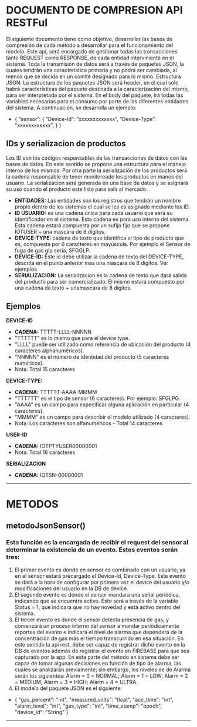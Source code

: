 # DOCUMENTO DE COMPRESION API RESTFul

El siguiente documento tiene como objetivo, desarrollar las bases de compresión de cada método a desarrollar para el funcionamiento del modelo.
Este api, será encargado de gestionar todas las transacciones tanto REQUEST como RESPONSE, de cada entidad interviniente en el sistema.
Toda la transmisión de datos será a través de paquetes JSON, la cuales tendrán una característica primaria y no podrá ser cambiada, al menos que se decida en un comité designado para lo mismo.
Estructura JSON: La estructura de los paquetes JSON será header, en el cual solo habrá características del paquete destinada a la caracterización del mismo, para ser interpretada por el sistema. En el body del paquete, irá todas las variables necesarias para el consumo por parte de las diferentes entidades del sistema. A continuación, se desarrolla un ejemplo:

* { 
	“sensor”: {
  		“Device-Id”: “xxxxxxxxxxxxx”,
		“Device-Type”: “xxxxxxxxxxxx”,
	}
 }
## IDs y serializacion de productos
Los ID son los códigos responsables de las transacciones de datos con las bases de datos. En este sentido se propone una estructura para el manejo interno de los mismos. Por otra parte la serialización de los productos será la cadena responsable de tener monitoreado los productos en manos del usuario. La serializacion será generada en una base de datos y se asignará su uso cuando el producto este listo para salir al mercado.

* **ENTIDADES:** Las entidades son los registros que tendrán un nombre propio dentro de los sistemas el cual se les es asignado mediante los ID.
* **ID USUARIO:** es una cadena única para cada usuario que será su identificador en el sistema. Esta cadena es para uso interno del sistema. Esta cadena estará compuesta por un sufijo fijo que se propone IOTUSER + una mascara de 8 dígitos.
* **DEVICE-TYPE:** cadena de texto que identifica el tipo de producto que es, compuesta por 6 caracteres en mayúscula. Por ejemplo el Sensor de fuga de gas glp sería, SFGGLP.
* **DEVICE-ID:** Este id debe utilizar la cadena de texto del DEVICE-TYPE, descrita en el punto anterior mas una mascara de 8 dígitos. Ver ejemplos
* **SERIALIZACION:** La serializacion es la cadena de texto que dará salida del producto para ser comercializado. El mismo estará compuesto por una cadena de texto + unamascara de 8 dígitos.

## Ejemplos
**DEVICE-ID**

*   **CADENA:** TTTTT-LLLL-NNNNN
*   "TTTTTT" es lo mismo que para el device type.
*   "LLLL" puede ser utilizado como referencia de ubicación del producto (4 caracteres alphanuméricos).
*   "NNNNN" es el número de identidad del producto (5 caracteres numéricos).
* Nota: Total 15 caracteres

**DEVICE-TYPE:**

*   **CADENA:** TTTTTT-AAAA-MMMM
*   "TTTTTT" es el tipo de sensor (6 caracteres). Por ejemplo: SFGLPG.
*   "AAAA" es un campo para especificar alguna aplicación en particular (4 caracteres).
*   "MMMM" es un campo para describir el modelo utilizado (4 caracteres).
* Nota: Los caracteres son alfanuméricos - Total 14 caracteres

**USER-ID**

* **CADENA:** IOTPTYUSER00000001
* Nota: Total 16 caracteres

**SERIALIZACION**

* **CADENA:** IOTSN-00000001

---

# METODOS

## metodoJsonSensor() 

### Esta función es la encargada de recibir el request del sensor al determinar la existencia de un evento. Estos eventos serán tres:
1. El primer evento es donde en sensor es combinado con un usuario; ya en el sensor estará precargado el Device-Id, Device-Type. Este evento se dará a la hora de configurar por primera vez el device del usuario y/o modificaciones del usuario en la DB de device.
2. El segundo evento es donde el sensor mandara una señal periódica, indicando que se encuentra activo. Esto será a través de la variable Status = 1, que indicará que no hay novedad y está activo dentro del sistema.
3. El tercer evento es donde el sensor detecta presencia de gas, y comenzará un proceso interno del sensor a mandar periódicamente reportes del evento e indicará el nivel de alarma que dependerá de la concentración de gas más el tiempo transcurrido en esa situación.  En este sentido la api rest, debe ser capaz de registrar dicho evento en la DB de eventos además de registrar el evento en FIREBASE para que sea capturado por la app. En esta parte del método en sistema debe ser capaz de tomar algunas decisiones en función de tipo de alarma, las cuales se analizarán previamente; sin embargo, los niveles de de Alarma serán los siguientes: Alarm = 0 = NORMAL; Alarm = 1 = LOW; Alarm = 2 = MEDIUM; Alarm = 3 = HIGH; Alarm = 4 = ULTRA.
4. El modelo del paquete JSON es el siguiente:

* {
          "gas_percent": "int", 
          "measured_volts": "float", 
          "acc_time": "int", 
          "alarm_level": "int", 
          "gas_type": "int", 
          "time_stamp": "epoch", 
          "device_id": "String"
     }




---
